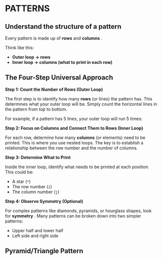 # PATTERNS

## Understand the structure of a pattern

Every pattern is made up of **rows** and  **columns** .

Think like this:

* **Outer loop → rows**
* **Inner loop → columns (what to print in each row)**

## The Four-Step Universal Approach

**Step 1: Count the Number of Rows (Outer Loop)**

The first step is to identify how many **rows** (or lines) the pattern has. This determines what your outer loop will be. Simply count the horizontal lines in the pattern from top to bottom.

For example, if a pattern has 5 lines, your outer loop will run 5 times:

**Step 2: Focus on Columns and Connect Them to Rows (Inner Loop)**

For each row, determine how many **columns** (or elements) need to be printed. This is where you use nested loops. The key is to establish a relationship between the row number and the number of columns.

**Step 3: Determine What to Print**

Inside the inner loop, identify what needs to be printed at each position. This could be:

* A star (`*`)
* The row number (`i`)
* The column number (`j`)

**Step 4: Observe Symmetry (Optional)**

For complex patterns like diamonds, pyramids, or hourglass shapes, look for  **symmetry** . Many patterns can be broken down into two simpler patterns:

* Upper half and lower half
* Left side and right side

## Pyramid/Triangle Pattern
